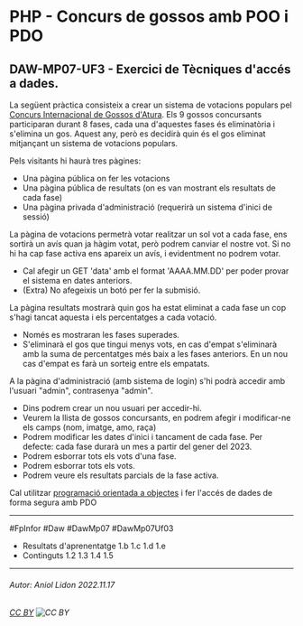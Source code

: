 # PHP - Concurs de gossos amb POO i PDO
## DAW-MP07-UF3 - Exercici de Tècniques d'accés a dades.
La següent pràctica consisteix a crear un sistema de votacions populars pel [Concurs Internacional de Gossos d'Atura](https://ca.wikipedia.org/wiki/Concurs_Internacional_de_Gossos_d%27Atura_de_Castellar_de_n%27Hug).
Els 9 gossos concursants participaran durant 8 fases, cada una d'aquestes fases és eliminatòria i s'elimina un gos. Aquest any, però es decidirà quin és el gos eliminat mitjançant un sistema de votacions populars.

Pels visitants hi haurà tres pàgines:
+ Una pàgina pública on fer les votacions
+ Una pàgina pública de resultats (on es van mostrant els resultats de cada fase)
+ Una pàgina privada d'administració (requerirà un sistema d'inici de sessió)

La pàgina de votacions permetrà votar realitzar un sol vot a cada fase, ens sortirà un avís quan ja hàgim votat, però podrem canviar el nostre vot. Si no hi ha cap fase activa ens apareix un avís, i evidentment no podrem votar.
+ Cal afegir un GET 'data' amb el format 'AAAA.MM.DD' per poder provar el sistema en dates anteriors.
+ (Extra) No afegeixis un botó per fer la submisió.

La pàgina resultats mostrarà quin gos ha estat eliminat a cada fase un cop s'hagi tancat aquesta i els percentatges a cada votació.
+ Només es mostraran les fases superades.
+ S'eliminarà el gos que tingui menys vots, en cas d'empat s'eliminarà amb la suma de percentatges més baix a les fases anteriors. En un nou cas d'empat es farà un sorteig entre els empatats.

A la pàgina d'administració (amb sistema de login) s'hi podrà accedir amb l'usuari "admin", contrasenya "admin".
+ Dins podrem crear un nou usuari per accedir-hi.
+ Veurem la llista de gossos concursants, en podrem afegir i modificar-ne els camps (nom, imatge, amo, raça)
+ Podrem modificar les dates d'inici i tancament de cada fase. Per defecte: cada fase durarà un mes a partir del gener del 2023.
+ Podrem esborrar tots els vots d'una fase.
+ Podrem esborrar tots els vots.
+ Podrem veure els resultats parcials de la fase activa.

Cal utilitzar [programació orientada a objectes](https://aniollidon.gitbook.io/daw-m07.-desenvolupament-web-entorn-servidor/poo) i fer l'accés de dades de forma segura amb PDO

---

#FpInfor #Daw #DawMp07 #DawMp07Uf03

* Resultats d'aprenentatge 1.b 1.c 1.d 1.e
* Continguts 1.2 1.3 1.4 1.5
---

###### Autor: Aniol Lidon 2022.11.17
###### [CC BY](https://creativecommons.org/licenses/by/4.0/) ![CC BY](https://licensebuttons.net/l/by/3.0/80x15.png)